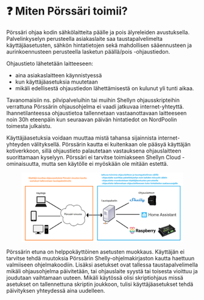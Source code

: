 # ❓ Miten Pörssäri toimii?

Pörssäri ohjaa kodin sähkölaitteita päälle ja pois älyreleiden avustuksella. Palvelinkyselyn perusteella asiakaslaite saa taustapalvelimelta käyttäjäasetusten, sähkön hintatietojen sekä mahdollisen sääennusteen ja aurinkoennusteen perusteella lasketun päällä/pois -ohjaustiedon.

Ohjaustieto lähetetään laitteeseen:

* aina asiakaslaitteen käynnistyessä
* kun käyttäjäasetuksia muutetaan
* mikäli edellisestä ohjaustiedon lähettämisestä on kulunut yli tunti aikaa.

Tavanomaisiin ns. pilvipalveluihin tai muihin Shellyn ohjausskripteihin verrattuna Pörssärin ohjausohjelma ei vaadi jatkuvaa internet-yhteyttä. Ihannetilanteessa ohjaustietoa tallennetaan vastaanottavaan laitteeseen noin 30h eteenpäin kun seuraavan päivän hintatiedot on NordPoolin toimesta julkaistu.

Käyttäjäasetuksia voidaan muuttaa mistä tahansa sijainnista internet-yhteyden välityksellä. Pörssärin kautta ei kuitenkaan ole pääsyä käyttäjän kotiverkkoon, sillä ohjaustieto palautetaan vastauksena ohjauslaitteen suorittamaan kyselyyn. Pörssäri ei tarvitse toimiakseen Shellyn Cloud -ominaisuutta, mutta sen käytölle ei myöskään ole mitään estettä.

<figure><img src=".gitbook/assets/toimintakaavio.png" alt=""><figcaption></figcaption></figure>

Pörssärin etuna on helppokäyttöinen asetusten muokkaus. Käyttäjän ei tarvitse tehdä muutoksia Pörssärin Shelly-ohjelmakirjaston kautta haettuun valmiiseen ohjelmakoodiin. Lisäksi asetukset ovat tallessa taustapalvelimella mikäli ohjausohjelma päivitetään, tai ohjauslaite syystä tai toisesta vioittuu ja joudutaan vaihtamaan uuteen. Mikäli käytössä olisi skriptiohjaus missä asetukset on tallennettuna skriptin joukkoon, tulisi käyttäjäasetukset tehdä päivityksen yhteydessä aina uudelleen.
